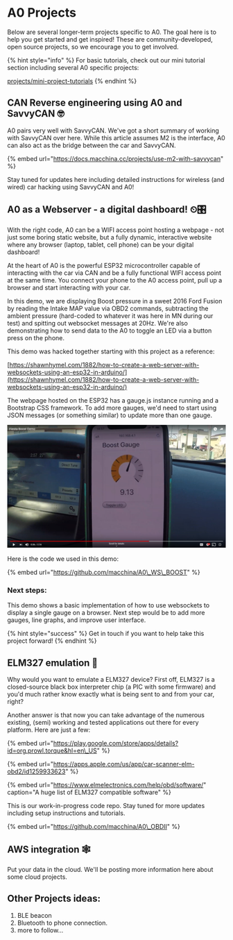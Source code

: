 # A0 Projects

Below are several longer-term projects specific to A0. The goal here is to help you get started and get inspired! These are community-developed, open source projects, so we encourage you to get involved.

{% hint style="info" %}
For basic tutorials, check out our mini tutorial section including several A0 specific projects:

[projects/mini-project-tutorials](../projects/mini-project-tutorials/)
{% endhint %}

## CAN Reverse engineering using A0 and SavvyCAN  🤓 

A0 pairs very well with SavvyCAN. We've got a short summary of working with SavvyCAN over here. While this article assumes M2 is the interface, A0 can also act as the bridge between the car and SavvyCAN. 

{% embed url="https://docs.macchina.cc/projects/use-m2-with-savvycan" %}

Stay tuned for updates here including detailed instructions for wireless \(and wired\) car hacking using SavvyCAN and A0!

## A0 as a Webserver - a digital dashboard! ⏲🎛

With the right code, A0 can be a WIFI access point hosting a webpage - not just some boring static website, but a fully dynamic, interactive website where any browser \(laptop, tablet, cell phone\) can be your digital dashboard!

At the heart of A0 is the powerful ESP32 microcontroller capable of interacting with the car via CAN and be a fully functional WIFI access point at the same time. You connect your phone to the A0 access point, pull up a browser and start interacting with your car. 

In this demo, we are displaying Boost pressure in a sweet 2016 Ford Fusion by reading the Intake MAP value via OBD2 commands, subtracting the ambient pressure \(hard-coded to whatever it was here in MN during our test\) and spitting out websocket messages at 20Hz. We're also demonstrating how to send data to the A0 to toggle an LED via a button press on the phone.

This demo was hacked together starting with this project as a reference:

[https://shawnhymel.com/1882/how-to-create-a-web-server-with-websockets-using-an-esp32-in-arduino/](https://shawnhymel.com/1882/how-to-create-a-web-server-with-websockets-using-an-esp32-in-arduino/)

The webpage hosted on the ESP32 has a gauge.js instance running and a Bootstrap CSS framework. To add more gauges, we'd need to start using JSON messages \(or something similar\) to update more than one gauge. 

![](../.gitbook/assets/boost-gauge.png)

Here is the code we used in this demo: 

{% embed url="https://github.com/macchina/A0\_WS\_BOOST" %}

### Next steps:

This demo shows a basic implementation of how to use websockets to display a single gauge on a browser.  Next step would be to add more gauges, line graphs, and improve user interface.

{% hint style="success" %}
Get in touch if you want to help take this project forward!
{% endhint %}

## ELM327 emulation 🤖 

Why would you want to emulate a ELM327 device? First off, ELM327 is a closed-source black box interpreter chip \(a PIC with some firmware\) and you'd much rather know exactly what is being sent to and from your car, right?

Another answer is that now you can take advantage of the numerous existing, \(semi\) working and tested applications out there for every platform. Here are just a few:

{% embed url="https://play.google.com/store/apps/details?id=org.prowl.torque&hl=en\_US" %}

{% embed url="https://apps.apple.com/us/app/car-scanner-elm-obd2/id1259933623" %}

{% embed url="https://www.elmelectronics.com/help/obd/software/" caption="A huge list of ELM327 compatible software" %}

This is our work-in-progress code repo. Stay tuned for more updates including setup instructions and tutorials.

{% embed url="https://github.com/macchina/A0\_OBDII" %}

## AWS integration 🕸 

Put your data in the cloud. We'll be posting more information here about some cloud projects. 

## Other Projects ideas:

1. BLE beacon 
2. Bluetooth to phone connection. 
3. more to follow...



